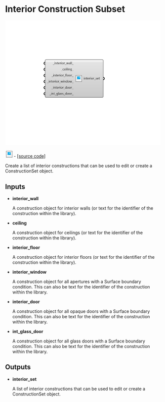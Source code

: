 # Interior Construction Subset

![](../../.gitbook/assets/Interior_Construction_Subset.png)

![](../../.gitbook/assets/Interior_Construction_Subset%20%281%29.png) - [\[source code\]](https://github.com/ladybug-tools/honeybee-grasshopper-energy/blob/master/honeybee_grasshopper_energy/src//HB%20Interior%20Construction%20Subset.py)

Create a list of interior constructions that can be used to edit or create a ConstructionSet object.

## Inputs

* **interior\_wall**

  A construction object for interior walls \(or text for the identifier of the construction within the library\). 

* **ceiling**

  A construction object for ceilings \(or text for the identifier of the construction within the library\). 

* **interior\_floor**

  A construction object for interior floors \(or text for the identifier of the construction within the library\). 

* **interior\_window**

  A construction object for all apertures with a Surface boundary condition. This can also be text for the identifier of the construction within the library. 

* **interior\_door**

  A construction object for all opaque doors with a Surface boundary condition. This can also be text for the identifier of the construction within the library. 

* **int\_glass\_door**

  A construction object for all glass doors with a Surface boundary condition. This can also be text for the identifier of the construction within the library. 

## Outputs

* **interior\_set**

  A list of interior constructions that can be used to edit or create a ConstructionSet object. 

